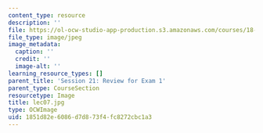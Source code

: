 ```yaml
---
content_type: resource
description: ''
file: https://ol-ocw-studio-app-production.s3.amazonaws.com/courses/18-01sc-single-variable-calculus-fall-2010/1851d82e6086d7d873f4fc8272cbc1a3_lec07.jpg
file_type: image/jpeg
image_metadata:
  caption: ''
  credit: ''
  image-alt: ''
learning_resource_types: []
parent_title: 'Session 21: Review for Exam 1'
parent_type: CourseSection
resourcetype: Image
title: lec07.jpg
type: OCWImage
uid: 1851d82e-6086-d7d8-73f4-fc8272cbc1a3
---
```

